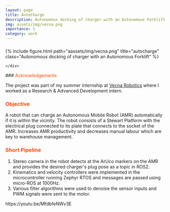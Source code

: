```yaml
---
layout: page
title: AutoCharge
description: Autonomous docking of charger with an Autonomous Forklift
img: assets/img/vecna.png
importance: 1
category: work
---
```


### <span style="color:#ff4703"></span>

<div class="row">
    <div class="col-sm mt-3 mt-md-0">
    {% include figure.html path="aassets/img/vecna.png" title="autocharge" class="Autonomous docking of charger with an Autonomous Forklift" %}

    </div>

</div>
### <span style="color:#ff4703">Acknowledgements</span>

The project was part of my summer internship at [Vecna Robotics](https://www.vecnarobotics.com/) where I worked as a Research & Advanced Development intern.

### <span style="color:#ff4703">Objective</span>

A robot that can charge an Autonomous Mobile Robot (AMR) automatically if it is within the vicinity. The robot consists of a Stewart Platform with the electrical plug connected to its plate that connects to the socket of the AMR. Increases AMR productivity and decreases manual labour which are key to warehouse management.

### <span style="color:#ff4703">Short Pipeline</span>

1. Stereo camera in the robot detects at the ArUco markers on the AMR and provides the desired charger's plug pose as a topic in ROS2.<br />
2. Kinematics and velocity controllers were implemented in the microcontroller running Zephyr RTOS and messages are passed using micro-ROS at 1000Hz. <br />
3. Various filter algorithms were used to denoise the sensor inputs and PWM signals were sent to the motor. <br />

<div class="row justify-content-sm-center">
https://youtu.be/MfdbfeNWv3E
</div>
